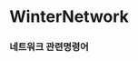 # WinterNetwork

<h3><href = "https://velog.io/@minsuk36/%EB%84%A4%ED%8A%B8%EC%9B%8C%ED%81%AC-%EA%B4%80%EB%A0%A8-%EB%AA%85%EB%A0%B9%EC%96%B4">네트워크 관련명령어<href></href></h3>

